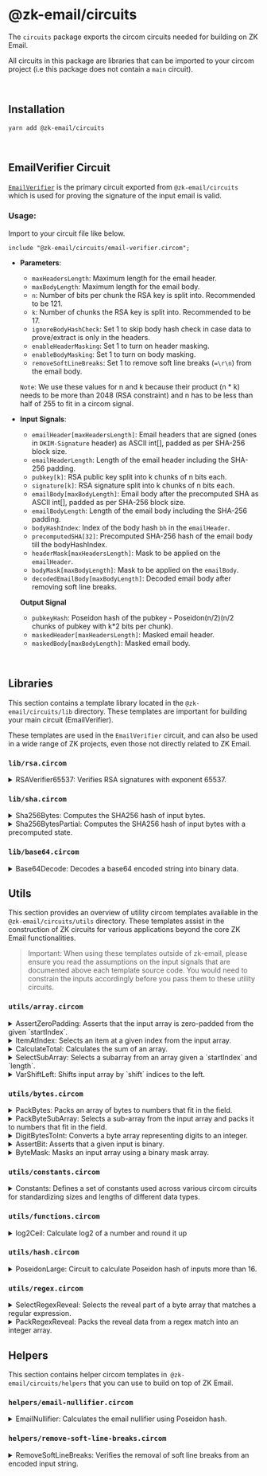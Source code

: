 # @zk-email/circuits
The `circuits` package exports the circom circuits needed for building on ZK Email. 

All circuits in this package are libraries that can be imported to your circom project (i.e this package does not contain a `main` circuit).

<br />

## Installation 
```
yarn add @zk-email/circuits
```

<br />

## EmailVerifier Circuit

[`EmailVerifier`](./email-verifier.circom "Email Verifier Circuit") is the primary circuit exported from `@zk-email/circuits` which is used for proving the signature of the input email is valid. 

### Usage:

Import to your circuit file like below. 
```
include "@zk-email/circuits/email-verifier.circom";
```

- **Parameters**:
  - `maxHeadersLength`: Maximum length for the email header.
  - `maxBodyLength`: Maximum length for the email body.
  - `n`: Number of bits per chunk the RSA key is split into. Recommended to be 121.
  - `k`: Number of chunks the RSA key is split into. Recommended to be 17.
  - `ignoreBodyHashCheck`: Set 1 to skip body hash check in case data to prove/extract is only in the headers.
  - `enableHeaderMasking`: Set 1 to turn on header masking.
  - `enableBodyMasking`: Set 1 to turn on body masking.
  - `removeSoftLineBreaks`: Set 1 to remove soft line breaks (`=\r\n`) from the email body.
  
  `Note`: We use these values for n and k because their product (n * k) needs to be more than 2048 (RSA constraint) and n has to be less than half of 255 to fit in a circom signal.

- **Input Signals**:
  - `emailHeader[maxHeadersLength]`: Email headers that are signed (ones in `DKIM-Signature` header) as ASCII int[], padded as per SHA-256 block size.
  - `emailHeaderLength`: Length of the email header including the SHA-256 padding.
  - `pubkey[k]`: RSA public key split into k chunks of n bits each.
  - `signature[k]`: RSA signature split into k chunks of n bits each.
  - `emailBody[maxBodyLength]`: Email body after the precomputed SHA as ASCII int[], padded as per SHA-256 block size.
  - `emailBodyLength`: Length of the email body including the SHA-256 padding.
  - `bodyHashIndex`: Index of the body hash `bh` in the `emailHeader`.
  - `precomputedSHA[32]`: Precomputed SHA-256 hash of the email body till the bodyHashIndex.
  - `headerMask[maxHeadersLength]`: Mask to be applied on the `emailHeader`.
  - `bodyMask[maxBodyLength]`: Mask to be applied on the `emailBody`.
  - `decodedEmailBody[maxBodyLength]`: Decoded email body after removing soft line breaks.

  **Output Signal** 
  - `pubkeyHash`: Poseidon hash of the pubkey - Poseidon(n/2)(n/2 chunks of pubkey with k*2 bits per chunk).
  - `maskedHeader[maxHeadersLength]`: Masked email header.
  - `maskedBody[maxBodyLength]`: Masked email body.
<br/>

## **Libraries**
This section contains a template library located in the `@zk-email/circuits/lib` directory. These templates are important for building your main circuit (EmailVerifier).

These templates are used in the `EmailVerifier` circuit, and can also be used in a wide range of ZK projects, even those not directly related to ZK Email.

### `lib/rsa.circom`

<details>
<summary>
RSAVerifier65537: Verifies RSA signatures with exponent 65537.
</summary>

- **[Source](lib/rsa.circom#L13-L39)**
- **Parameters**
  - `n`: Number of bits per chunk the modulus is split into. Recommended to be 121.
  - `k`: Number of chunks the modulus is split into. Recommended to be 17.
- **Inputs**: 
  - `message[k]`: The message that was signed.
  - `signature[k]`: The signature to verify.
  - `modulus[k]`: The modulus of the RSA key (pubkey).

</details>


### `lib/sha.circom`

<details>
<summary>
Sha256Bytes: Computes the SHA256 hash of input bytes.
</summary>

- **[Source](lib/sha.circom#L17-L38)**
- **Parameters**
  - `maxByteLength`: Maximum length of the input bytes.
- **Inputs**:
  - `paddedIn[maxByteLength]`: Message to hash padded as per the SHA256 specification.
  - `paddedInLength`: Length of the message in bytes including padding.
- **Output**:
  - `out[256]`: The 256-bit hash of the input message.

</details>


<details>
<summary>
Sha256BytesPartial: Computes the SHA256 hash of input bytes with a precomputed state.
</summary>

- **[Source](lib/sha.circom#L41-L79)**
- **Parameters**
  - `maxByteLength`: Maximum length of the input bytes.
- **Inputs**:
  - `paddedIn[maxByteLength]`: Message to hash padded as per the SHA256 specification.
  - `paddedInLength`: Length of the message in bytes including padding.
  - `preHash[32]`: The precomputed state of the hash.
- **Output**:
  - `out[256]`: The 256-bit hash of the input message.

</details>


### `lib/base64.circom`

<details>
<summary>
Base64Decode: Decodes a base64 encoded string into binary data.
</summary>

- **[Source](lib/base64.circom#L11-L61)**
- **Inputs**:
  - `in`: The base64 encoded string to decode.
  - `N`: The expected length of the output binary data.
- **Outputs**:
  - `out`: The decoded binary data.

</details>

## Utils
This section provides an overview of utility circom templates available in the `@zk-email/circuits/utils` directory. These templates assist in the construction of ZK circuits for various applications beyond the core ZK Email functionalities.

> Important: When using these templates outside of zk-email, please ensure you read the assumptions on the input signals that are documented above each template source code. You would need to constrain the inputs accordingly before you pass them to these utility circuits.

### `utils/array.circom`

<details>
<summary>
AssertZeroPadding: Asserts that the input array is zero-padded from the given `startIndex`.
</summary>

- **[Source](utils/array.circom#L154-L172)**
- **Parameters**:
  - `maxArrayLen`: The maximum number of elements in the input array.
- **Inputs**:
  - `in`: The input array.
  - `startIndex`: The index from which the array should be zero-padded.

</details>

<details>
<summary>
ItemAtIndex: Selects an item at a given index from the input array.
</summary>

- **[Source](utils/array.circom#L15-L42)**
- **Parameters**:
  - `maxArrayLen`: The number of elements in the array.
- **Inputs**:
  - `in`: The input array.
  - `index`: The index of the element to select.
- **Output**:
  - `out`: The selected element.

</details>

<details>
<summary>
CalculateTotal: Calculates the sum of an array.
</summary>

- **[Source](utils/array.circom#L54-L67)**
- **Parameters**:
  - `n`: The number of elements in the array.
- **Inputs**:
  - `nums`: The input array.
- **Output**:
  - `sum`: The sum of the input array.

</details>

<details>
<summary>
SelectSubArray: Selects a subarray from an array given a `startIndex` and `length`.
</summary>

- **[Source](utils/array.circom#L80-L104)**
- **Parameters**:
  - `maxArrayLen`: The maximum number of bytes in the input array.
  - `maxSubArrayLen`: The maximum number of integers in the output array.
- **Inputs**:
  - `in`: The input byte array.
  - `startIndex`: The start index of the subarray.
  - `length`: The length of the subarray.
- **Output**:
  - `out`: Array of `maxSubArrayLen` size, items starting from `startIndex`, and items after `length` set to zero.

</details>

<details>
<summary>
VarShiftLeft: Shifts input array by `shift` indices to the left.
</summary>

- **[Source](utils/array.circom#L116-L140)**
- **Parameters**:
  - `maxArrayLen`: The maximum length of the input array.
  - `maxOutArrayLen`: The maximum length of the output array.
- **Inputs**:
  - `in`: The input array.
  - `shift`: The number of indices to shift the array to the left.
- **Output**:
  - `out`: Shifted subarray.

</details>


### `utils/bytes.circom`

<details>
<summary>
PackBytes: Packs an array of bytes to numbers that fit in the field.
</summary>

- **[Source](utils/bytes.circom#L28-L60)**
- **Inputs**:
  - `in`: The input byte array.
  - `maxBytes`: The maximum number of bytes in the input array.
- **Outputs**:
  - `out`: The output integer array after packing.

</details>

<details>
<summary>
PackByteSubArray: Selects a sub-array from the input array and packs it to numbers that fit in the field.
</summary>

- **[Source](utils/bytes.circom#L72-L93)**
- **Inputs**:
  - `in`: The input byte array.
  - `startIndex`: The start index of the sub-array.
  - `length`: The length of the sub-array.
  - `maxArrayLen`: The maximum number of elements in the input array.
  - `maxSubArrayLen`: The maximum number of elements in the sub-array.
- **Outputs**:
  - `out`: The output integer array after packing the sub-array.
</details>

<details>
<summary>
DigitBytesToInt: Converts a byte array representing digits to an integer.
</summary>

- **[Source](utils/bytes.circom#L102-L117)**
- **Inputs**:
  - `in`: The input byte array - big-endian digit string of `out`.
  - `n`: The number of bytes in the input array.
- **Outputs**:
  - `out`: The output integer after conversion.
</details>

<details>
<summary>
AssertBit: Asserts that a given input is binary.
</summary>

- **[Source](utils/bytes.circom#L1-L7)**
- **Inputs**:
  - `in`: An input signal, expected to be 0 or 1.
- **Outputs**:
  - None. This template will throw an assertion error if the input is not binary.

</details>

<details>
<summary>
ByteMask: Masks an input array using a binary mask array.
</summary>

- **[Source](utils/bytes.circom#L9-L25)**
- **Parameters**:
  - `maxLength`: The maximum length of the input and mask arrays.
- **Inputs**:
  - `in`: An array of signals representing the body to be masked.
  - `mask`: An array of signals representing the binary mask.
- **Outputs**:
  - `out`: An array of signals representing the masked input.
</details>

### `utils/constants.circom`

<details>
<summary>
Constants: Defines a set of constants used across various circom circuits for standardizing sizes and lengths of different data types.
</summary>

- **[Source](utils/constants.circom)**
- **Constants**:
  - `EMAIL_ADDR_MAX_BYTES()`: Returns the maximum byte size for an email, defined as 256.
  - `DOMAIN_MAX_BYTES()`: Returns the maximum byte size for a domain, defined as 255.
  - `MAX_BYTES_IN_FIELD()`: Returns the maximum number of bytes that can fit in a field, defined as 31.

</details>


### `utils/functions.circom`

<details>
<summary>
log2Ceil: Calculate log2 of a number and round it up
</summary>

- **[Source](utils/functions.circom#L2-L10)**
- **Inputs**:
  - `a`: The input number for which the `ceil(log2())` needs to be calculated.
- **Outputs**:
  - Returns `ceil(log2())` of the input number.
</details>


### `utils/hash.circom`

<details>
<summary>
PoseidonLarge: Circuit to calculate Poseidon hash of inputs more than 16.
</summary>

- **[Source](utils/hash.circom#L13-L37)**
- **Inputs**:
  - `in[chunkSize]`: The input array of chunkSize elements.
  - `bytesPerChunk`: Number of bits in each chunk.
  - `chunkSize`: Number of chunks in input.
- **Outputs**:
  - `out`: Poseidon hash of input where consecutive elements are merged.
</details>


### `utils/regex.circom`

<details>
<summary>
SelectRegexReveal: Selects the reveal part of a byte array that matches a regular expression.
</summary>

- **[Source](utils/regex.circom#L15-L50)**
- **Inputs**:
  - `in`: The input byte array.
  - `startIndex`: The index of the start of the reveal part in the input array.
  - `maxArrayLen`: The maximum length of the input array.
  - `maxRevealLen`: The maximum length of the reveal part.
- **Outputs**:
  - `out`: The revealed data array that matches the regular expression.
</details>

<details>
<summary>
PackRegexReveal: Packs the reveal data from a regex match into an integer array.
</summary>

- **[Source](utils/regex.circom#L60-L77)**
- **Inputs**:
  - `in`: The input byte array.
  - `startIndex`: The index of the start of the reveal part in the input array.
  - `maxArrayLen`: The maximum length of the input array.
  - `maxRevealLen`: The maximum length of the reveal part.
- **Outputs**:
  - `out`: The packed integer array after processing the reveal data.
</details>

## Helpers
This section contains helper circom templates in` @zk-email/circuits/helpers` that you can use to build on top of ZK Email.

### `helpers/email-nullifier.circom`

<details>

<summary>
EmailNullifier: Calculates the email nullifier using Poseidon hash.
</summary>

- **[Source](helpers/email-nullifier.circom#L15-L23)**
- **Parameters**:
  - `bitPerChunk`: The number of bits per chunk the signature is split into.
  - `chunkSize`: The number of chunks the signature is split into.
- **Inputs**:
  - `signature[chunkSize]`: The signature of the email.
- **Output**:
  - `out`: The email nullifier.
</details>

### `helpers/remove-soft-line-breaks.circom`

<details>
<summary>
RemoveSoftLineBreaks: Verifies the removal of soft line breaks from an encoded input string.
</summary>

- **[Source](helpers/remove-soft-line-breaks.circom)**
- **Parameters**:
  - `maxLength`: The maximum length of the input strings.
- **Inputs**:
  - `encoded[maxLength]`: An array of ASCII values representing the input string with potential soft line breaks.
  - `decoded[maxLength]`: An array of ASCII values representing the expected output after removing soft line breaks.
- **Outputs**:
  - `isValid`: A signal that is 1 if the decoded input correctly represents the encoded input with soft line breaks removed, 0 otherwise.

</details>